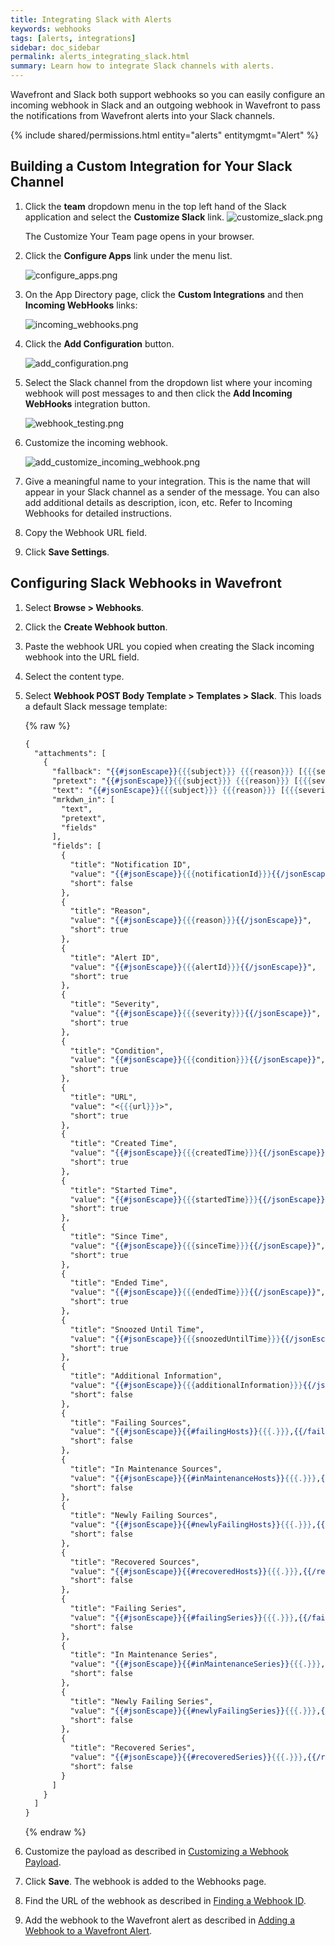 ```yaml
---
title: Integrating Slack with Alerts
keywords: webhooks
tags: [alerts, integrations]
sidebar: doc_sidebar
permalink: alerts_integrating_slack.html
summary: Learn how to integrate Slack channels with alerts.
---
```


Wavefront and Slack both support webhooks so you can easily configure an incoming webhook in Slack and an outgoing webhook in Wavefront to pass the notifications from Wavefront alerts into your Slack channels.

{% include shared/permissions.html entity="alerts" entitymgmt="Alert" %}

## Building a Custom Integration for Your Slack Channel
1. Click the **team** dropdown menu in the top left hand of the Slack application and select the **Customize Slack** link.
  ![customize_slack.png](images/customize_slack.png)
  
    The Customize Your Team page opens in your browser.

1. Click the **Configure Apps** link under the menu list.

    ![configure_apps.png](images/configure_apps.png)

1. On the App Directory page, click the **Custom Integrations** and then **Incoming WebHooks** links:

    ![incoming_webhooks.png](images/incoming_webhooks.png)

1. Click the **Add Configuration** button.

    ![add_configuration.png](images/add_configuration.png)
1. Select the Slack channel from the dropdown list where your incoming webhook will post messages to and then click the **Add Incoming WebHooks** integration button.

    ![webhook_testing.png](images/webhook_testing.png)

1. Customize the incoming webhook.

    ![add_customize_incoming_webhook.png](images/customize_incoming_webhook.png)
1. Give a meaningful name to your integration. This is the name that will appear in your Slack channel as a sender of the message.  You can also add additional details as description, icon, etc. Refer to Incoming Webhooks for detailed instructions.
1. Copy the Webhook URL field.
1. Click **Save Settings**.


## Configuring Slack Webhooks in Wavefront
 1. Select **Browse > Webhooks**.
 1. Click the **Create Webhook button**.
 1. Paste the webhook URL you copied when creating the Slack incoming webhook into the URL field.
 1. Select the content type.
 1. Select **Webhook POST Body Template > Templates > Slack**.  This loads a default Slack message template:

    {% raw %}
    ```handlebars
    {
      "attachments": [
        {
          "fallback": "{{#jsonEscape}}{{{subject}}} {{{reason}}} [{{{severity}}}] {{{name}}}{{/jsonEscape}}",
          "pretext": "{{#jsonEscape}}{{{subject}}} {{{reason}}} [{{{severity}}}] {{{name}}}{{/jsonEscape}}",
          "text": "{{#jsonEscape}}{{{subject}}} {{{reason}}} [{{{severity}}}] {{{name}}}{{/jsonEscape}}\nFailed Sources: \n{{#jsonEscape}}{{{hostsFailingMessage}}}{{/jsonEscape}}\nMessage: \n{{#jsonEscape}}{{{errorMessage}}}{{/jsonEscape}}",
          "mrkdwn_in": [
            "text",
            "pretext",
            "fields"
          ],
          "fields": [
            {
              "title": "Notification ID",
              "value": "{{#jsonEscape}}{{{notificationId}}}{{/jsonEscape}}",
              "short": false
            },
            {
              "title": "Reason",
              "value": "{{#jsonEscape}}{{{reason}}}{{/jsonEscape}}",
              "short": true
            },
            {
              "title": "Alert ID",
              "value": "{{#jsonEscape}}{{{alertId}}}{{/jsonEscape}}",
              "short": true
            },
            {
              "title": "Severity",
              "value": "{{#jsonEscape}}{{{severity}}}{{/jsonEscape}}",
              "short": true
            },
            {
              "title": "Condition",
              "value": "{{#jsonEscape}}{{{condition}}}{{/jsonEscape}}",
              "short": true
            },
            {
              "title": "URL",
              "value": "<{{{url}}}>",
              "short": true
            },
            {
              "title": "Created Time",
              "value": "{{#jsonEscape}}{{{createdTime}}}{{/jsonEscape}}",
              "short": true
            },
            {
              "title": "Started Time",
              "value": "{{#jsonEscape}}{{{startedTime}}}{{/jsonEscape}}",
              "short": true
            },
            {
              "title": "Since Time",
              "value": "{{#jsonEscape}}{{{sinceTime}}}{{/jsonEscape}}",
              "short": true
            },
            {
              "title": "Ended Time",
              "value": "{{#jsonEscape}}{{{endedTime}}}{{/jsonEscape}}",
              "short": true
            },
            {
              "title": "Snoozed Until Time",
              "value": "{{#jsonEscape}}{{{snoozedUntilTime}}}{{/jsonEscape}}",
              "short": true
            },
            {
              "title": "Additional Information",
              "value": "{{#jsonEscape}}{{{additionalInformation}}}{{/jsonEscape}}",
              "short": false
            },
            {
              "title": "Failing Sources",
              "value": "{{#jsonEscape}}{{#failingHosts}}{{{.}}},{{/failingHosts}}{{/jsonEscape}}",
              "short": false
            },
            {
              "title": "In Maintenance Sources",
              "value": "{{#jsonEscape}}{{#inMaintenanceHosts}}{{{.}}},{{/inMaintenanceHosts}}{{/jsonEscape}}",
              "short": false
            },
            {
              "title": "Newly Failing Sources",
              "value": "{{#jsonEscape}}{{#newlyFailingHosts}}{{{.}}},{{/newlyFailingHosts}}{{/jsonEscape}}",
              "short": false
            },
            {
              "title": "Recovered Sources",
              "value": "{{#jsonEscape}}{{#recoveredHosts}}{{{.}}},{{/recoveredHosts}}{{/jsonEscape}}",
              "short": false
            },
            {
              "title": "Failing Series",
              "value": "{{#jsonEscape}}{{#failingSeries}}{{{.}}},{{/failingSeries}}{{/jsonEscape}}",
              "short": false
            },
            {
              "title": "In Maintenance Series",
              "value": "{{#jsonEscape}}{{#inMaintenanceSeries}}{{{.}}},{{/inMaintenanceSeries}}{{/jsonEscape}}",
              "short": false
            },
            {
              "title": "Newly Failing Series",
              "value": "{{#jsonEscape}}{{#newlyFailingSeries}}{{{.}}},{{/newlyFailingSeries}}{{/jsonEscape}}",
              "short": false
            },
            {
              "title": "Recovered Series",
              "value": "{{#jsonEscape}}{{#recoveredSeries}}{{{.}}},{{/recoveredSeries}}{{/jsonEscape}}",
              "short": false
            }
          ]
        }
      ]
    }
    ```
    {% endraw %}

 1. Customize the payload as described in [Customizing a Webhook Payload](alerts_integrating_webhooks#customizing-a-webhook-payload). 
 1. Click **Save**. The webhook is added to the Webhooks page.
 1. Find the URL of the webhook as described in [Finding a Webhook ID](alerts_integrating_webhooks#finding-a-webhook-id).
 1. Add the webhook to the Wavefront alert as described in [Adding a Webhook to a Wavefront Alert](alerts_integrating_webhooks#adding-a-webhook-to-a-wavefront-alert).






